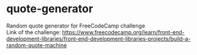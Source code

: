 # quote-generator
Random quote generator for FreeCodeCamp challenge\
Link of the challenge: https://www.freecodecamp.org/learn/front-end-development-libraries/front-end-development-libraries-projects/build-a-random-quote-machine
